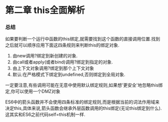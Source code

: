 # 第二章 this全面解析

### 总结

如果要判断一个运行中函数的this绑定,就需要找到这个函数的直接调用位置.找到之后就可以顺序应用下面这四条规则来判断this的绑定对象.

1. 由new调用?绑定到新创建的对象.
2. 由call或者apply(或者bind)调用?绑定到指定的对象.
3. 由上下文对象调用?绑定到那个上下文对象
4. 默认:在严格模式下绑定到undefined,否则绑定到全局对象.

一定要注意,有些调用可能在无意中使用默认绑定规则,如果想'更安全'地忽略this绑定,你可以使用一个DMZ对象

ES6中的箭头函数并不会使用四条标准的绑定规则,而是根据当前的词法作用域来决定this,具体来说,箭头函数会继承外层函数调用的this绑定(无论this绑定到什么).这其实和ES6之前代码self=this机制一样.